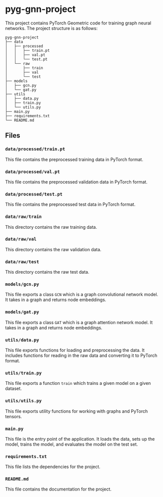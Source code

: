 # pyg-gnn-project

This project contains PyTorch Geometric code for training graph neural networks. The project structure is as follows:

```
pyg-gnn-project
├── data
│   ├── processed
│   │   ├── train.pt
│   │   ├── val.pt
│   │   └── test.pt
│   └── raw
│       ├── train
│       ├── val
│       └── test
├── models
│   ├── gcn.py
│   └── gat.py
├── utils
│   ├── data.py
│   ├── train.py
│   └── utils.py
├── main.py
├── requirements.txt
└── README.md
```

## Files

### `data/processed/train.pt`

This file contains the preprocessed training data in PyTorch format.

### `data/processed/val.pt`

This file contains the preprocessed validation data in PyTorch format.

### `data/processed/test.pt`

This file contains the preprocessed test data in PyTorch format.

### `data/raw/train`

This directory contains the raw training data.

### `data/raw/val`

This directory contains the raw validation data.

### `data/raw/test`

This directory contains the raw test data.

### `models/gcn.py`

This file exports a class `GCN` which is a graph convolutional network model. It takes in a graph and returns node embeddings.

### `models/gat.py`

This file exports a class `GAT` which is a graph attention network model. It takes in a graph and returns node embeddings.

### `utils/data.py`

This file exports functions for loading and preprocessing the data. It includes functions for reading in the raw data and converting it to PyTorch format.

### `utils/train.py`

This file exports a function `train` which trains a given model on a given dataset.

### `utils/utils.py`

This file exports utility functions for working with graphs and PyTorch tensors.

### `main.py`

This file is the entry point of the application. It loads the data, sets up the model, trains the model, and evaluates the model on the test set.

### `requirements.txt`

This file lists the dependencies for the project.

### `README.md`

This file contains the documentation for the project.